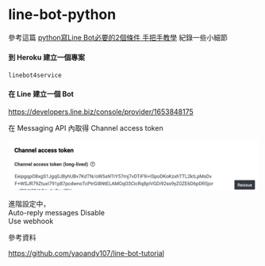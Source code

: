 # line-bot-python

參考這篇 [python寫Line Bot必要的2個條件 手把手教學](https://shareboxnow.com/line-bot-python-part-2/#i) 紀錄一些小細節 

#### 到 Heroku 建立一個專案 

    linebot4service
    
#### 在 Line 建立一個 Bot

https://developers.line.biz/console/provider/1653848175

在 Messaging API 內取得 Channel access token 

![](https://github.com/Charles-Hsu/line-bot-python/blob/master/Channel%20access%20token.png)

進階設定中，<br>
Auto-reply messages Disable <br>
Use webhook <br>


參考資料

https://github.com/yaoandy107/line-bot-tutorial

